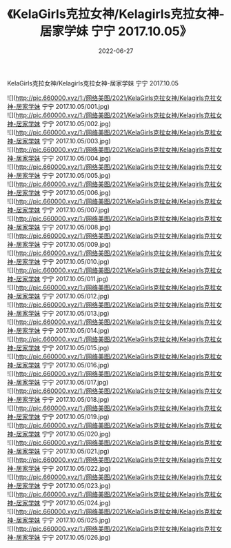 ﻿---
layout: post
title:  《KelaGirls克拉女神/Kelagirls克拉女神-居家学妹 宁宁 2017.10.05》
date:   2022-06-27
img: http://pic.660000.xyz/1:/网络美图/2021/KelaGirls克拉女神/Kelagirls克拉女神-居家学妹 宁宁 2017.10.05/000.jpg
categories: [美女, 清纯, 唯美]
---

KelaGirls克拉女神/Kelagirls克拉女神-居家学妹 宁宁 2017.10.05

 ![](http://pic.660000.xyz/1:/网络美图/2021/KelaGirls克拉女神/Kelagirls克拉女神-居家学妹 宁宁 2017.10.05/001.jpg) <br>![](http://pic.660000.xyz/1:/网络美图/2021/KelaGirls克拉女神/Kelagirls克拉女神-居家学妹 宁宁 2017.10.05/002.jpg) <br>![](http://pic.660000.xyz/1:/网络美图/2021/KelaGirls克拉女神/Kelagirls克拉女神-居家学妹 宁宁 2017.10.05/003.jpg) <br>![](http://pic.660000.xyz/1:/网络美图/2021/KelaGirls克拉女神/Kelagirls克拉女神-居家学妹 宁宁 2017.10.05/004.jpg) <br>![](http://pic.660000.xyz/1:/网络美图/2021/KelaGirls克拉女神/Kelagirls克拉女神-居家学妹 宁宁 2017.10.05/005.jpg) <br>![](http://pic.660000.xyz/1:/网络美图/2021/KelaGirls克拉女神/Kelagirls克拉女神-居家学妹 宁宁 2017.10.05/006.jpg) <br>![](http://pic.660000.xyz/1:/网络美图/2021/KelaGirls克拉女神/Kelagirls克拉女神-居家学妹 宁宁 2017.10.05/007.jpg) <br>![](http://pic.660000.xyz/1:/网络美图/2021/KelaGirls克拉女神/Kelagirls克拉女神-居家学妹 宁宁 2017.10.05/008.jpg) <br>![](http://pic.660000.xyz/1:/网络美图/2021/KelaGirls克拉女神/Kelagirls克拉女神-居家学妹 宁宁 2017.10.05/009.jpg) <br>![](http://pic.660000.xyz/1:/网络美图/2021/KelaGirls克拉女神/Kelagirls克拉女神-居家学妹 宁宁 2017.10.05/010.jpg) <br>![](http://pic.660000.xyz/1:/网络美图/2021/KelaGirls克拉女神/Kelagirls克拉女神-居家学妹 宁宁 2017.10.05/011.jpg) <br>![](http://pic.660000.xyz/1:/网络美图/2021/KelaGirls克拉女神/Kelagirls克拉女神-居家学妹 宁宁 2017.10.05/012.jpg) <br>![](http://pic.660000.xyz/1:/网络美图/2021/KelaGirls克拉女神/Kelagirls克拉女神-居家学妹 宁宁 2017.10.05/013.jpg) <br>![](http://pic.660000.xyz/1:/网络美图/2021/KelaGirls克拉女神/Kelagirls克拉女神-居家学妹 宁宁 2017.10.05/014.jpg) <br>![](http://pic.660000.xyz/1:/网络美图/2021/KelaGirls克拉女神/Kelagirls克拉女神-居家学妹 宁宁 2017.10.05/015.jpg) <br>![](http://pic.660000.xyz/1:/网络美图/2021/KelaGirls克拉女神/Kelagirls克拉女神-居家学妹 宁宁 2017.10.05/016.jpg) <br>![](http://pic.660000.xyz/1:/网络美图/2021/KelaGirls克拉女神/Kelagirls克拉女神-居家学妹 宁宁 2017.10.05/017.jpg) <br>![](http://pic.660000.xyz/1:/网络美图/2021/KelaGirls克拉女神/Kelagirls克拉女神-居家学妹 宁宁 2017.10.05/018.jpg) <br>![](http://pic.660000.xyz/1:/网络美图/2021/KelaGirls克拉女神/Kelagirls克拉女神-居家学妹 宁宁 2017.10.05/019.jpg) <br>![](http://pic.660000.xyz/1:/网络美图/2021/KelaGirls克拉女神/Kelagirls克拉女神-居家学妹 宁宁 2017.10.05/020.jpg) <br>![](http://pic.660000.xyz/1:/网络美图/2021/KelaGirls克拉女神/Kelagirls克拉女神-居家学妹 宁宁 2017.10.05/021.jpg) <br>![](http://pic.660000.xyz/1:/网络美图/2021/KelaGirls克拉女神/Kelagirls克拉女神-居家学妹 宁宁 2017.10.05/022.jpg) <br>![](http://pic.660000.xyz/1:/网络美图/2021/KelaGirls克拉女神/Kelagirls克拉女神-居家学妹 宁宁 2017.10.05/023.jpg) <br>![](http://pic.660000.xyz/1:/网络美图/2021/KelaGirls克拉女神/Kelagirls克拉女神-居家学妹 宁宁 2017.10.05/024.jpg) <br>![](http://pic.660000.xyz/1:/网络美图/2021/KelaGirls克拉女神/Kelagirls克拉女神-居家学妹 宁宁 2017.10.05/025.jpg) <br>![](http://pic.660000.xyz/1:/网络美图/2021/KelaGirls克拉女神/Kelagirls克拉女神-居家学妹 宁宁 2017.10.05/026.jpg) <br>